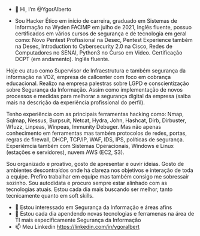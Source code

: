 - 👋 Hi, I’m @YgorAlberto

- Sou Hacker Ético em início de carreira, graduado em Sistemas de Informação na Wyden FACIMP em julho de 2021, Inglês fluente, possuo certificados em vários cursos de segurança e de tecnologia em geral como: Novo Pentest Profissional na Desec, Pentest Experience também na Desec, Introduction to Cybersecurity 2.0 na Cisco, Redes de Computadores no SENAI, Python3 no Curso em Video. Certificação DCPT (em andamento). Inglês fluente.

Hoje eu atuo como Supervisor de Infraestrutura e também segurança da informação na VOZ, empresa de callcenter com foco em cobrança educacional. Realizo na empresa palestras sobre LGPD e conscientização sobre Segurança da Informação. Assim como implementação de novos processos e medidas para melhorar a segurança digital da empresa (saiba mais na descrição da experiência profissional do perfil).

Tenho experiência com as principais ferramentas hacking como: Nmap, Sqlmap, Nessus, Burpsuit, Netcat, Hydra, John, Hashcat, Dirb, Dirbuster, Wfuzz, Linpeas, Winpeas, Immunity Debuger. Mas não apenas conhecimento em ferramentas mas também protocolos de redes, portas, regras de firewall, DHCP, TCP/IP, WAF, IDS, IPS, políticas de segurança. Experiêmcia também com Sistemas Operacionais, Windows e Linux (estações e servidores), nuvem AWS (EC2, S3).

Sou organizado e proativo, gosto de apresentar e ouvir ideias. Gosto de ambientes descontraídos onde há clareza nos objetivos e interação de toda a equipe. Prefiro trabalhar em equipe mas também consigo me sobressair sozinho. Sou autodidata e procuro sempre estar alinhado com as tecnologias atuais. Estou cada dia mais buscando ser melhor, tanto tecnicamente quanto em soft skills.

- 👀 Estou interessado em Segurança da Informação e áreas afins
- 🌱 Estou cada dia apendendo novas tecnologias e ferramenas na área de TI mais especificamente Segurança da Informação
- 📫 Meu Linkedin https://linkedin.com/in/ygoralbert

<!---
YgorAlberto/YgorAlberto is a ✨ special ✨ repository because its `README.md` (this file) appears on your GitHub profile.
You can click the Preview link to take a look at your changes.
--->
